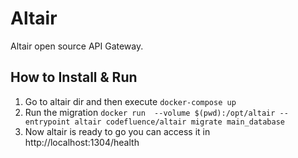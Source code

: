 # Altair

Altair open source API Gateway.

## How to Install & Run

1. Go to altair dir and then execute `docker-compose up`
2. Run the migration `docker run  --volume $(pwd):/opt/altair --entrypoint altair codefluence/altair migrate main_database`
3. Now altair is ready to go you can access it in http://localhost:1304/health

